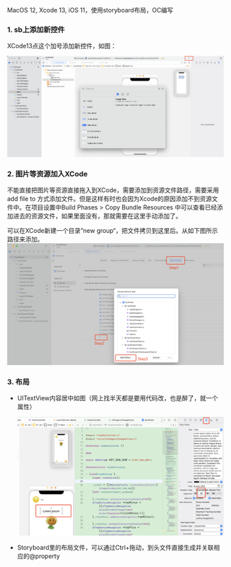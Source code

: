 MacOS 12, Xcode 13, iOS 11，使用storyboard布局，OC编写

### 1. sb上添加新控件

XCode13点这个加号添加新控件，如图：

![image-20221009171307729](.asserts/image-20221009171307729.png)



### 2. 图片等资源加入XCode

不能直接把图片等资源直接拖入到XCode，需要添加到资源文件路径，需要采用add file to 方式添加文件。但是这样有时也会因为Xcode的原因添加不到资源文件中。在项目设置中Build Phases > Copy Bundle Resources 中可以查看已经添加进去的资源文件，如果里面没有，那就需要在这里手动添加了。

可以在XCode新建一个目录”new group“，把文件拷贝到这里后。从如下图所示路径来添加。
![image-20221009171651773](.asserts/image-20221009171651773.png)



### 3. 布局

* UITextView内容居中如图（网上找半天都是要用代码改，也是醉了，就一个属性）

  ![image-20221013104622322](.asserts/image-20221013104622322.png)

* Storyboard里的布局文件，可以通过Ctrl+拖动，到头文件直接生成并关联相应的@property

